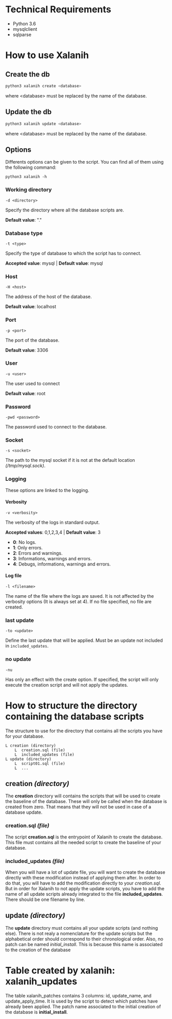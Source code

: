 # Technical Requirements
- Python 3.6
- mysqlclient
- sqlparse

# How to use Xalanih

## Create the db

```Bash
python3 xalanih create <database>
```
where \<database\> must be replaced by the name of the database.

## Update the db

```Bash
python3 xalanih update <database>
```
where \<database\> must be replaced by the name of the database.

## Options

Differents options can be given to the script. You can find all of them using the following command:

```
python3 xalanih -h
```

### Working directory

```
-d <directory>
```

Specify the directory where all the database scripts are.

**Default value**: "."

### Database type

```
-t <type>
```

Specify the type of database to which the script has to connect.

**Accepted value**: mysql | **Default value**: mysql

### Host

```
-H <host>
```

The address of the host of the database.

**Default value**: localhost

### Port

```
-p <port>
```

The port of the database.

**Default value**: 3306

### User

```
-u <user>
```

The user used to connect

**Default value**: root

### Password

```
-pwd <password>
```

The password used to connect to the database.

### Socket

```
-s <socket>
```

The path to the mysql socket if it is not at the default location *(/tmp/mysql.sock)*.

### Logging

These options are linked to the logging.

#### Verbosity

```
-v <verbosity>
```

The verbosity of the logs in standard output.

**Accepted values**: 0,1,2,3,4 | **Default value**: 3

- **0**: No logs.
- **1**: Only errors.
- **2**: Errors and warnings.
- **3**: Informations, warnings and errors.
- **4**: Debugs, informations, warnings and errors.

#### Log file

```
-l <filename>
```

The name of the file where the logs are saved. It is not affected by the verbosity options (It is always set at 4). If no file specified, no file are created.

### last update

```
-to <update>
```

Define the last update that will be applied. Must be an update not included in `included_updates`.

### no update

```
-nu
```

Has only an effect with the create option. If specified, the script will only execute the creation script and will not apply the updates.

# How to structure the directory containing the database scripts

The structure to use for the directory that contains all the scripts you have for your database.

```
L creation (directory)
    L  creation.sql (file)
    L  included_updates (file)
L update (directory)
    L  script01.sql (file)
    L  ...
```

## creation *(directory)*

The **creation** directory will contains the scripts that will be used to create the baseline of the database. These will only be called when the database is created from zero. That means that they will not be used in case of a database update.

### creation.sql *(file)*

The script **creation.sql** is the entrypoint of Xalanih to create the database. This file must contains all the needed script to create the baseline of your database.

### included_updates *(file)*

When you will have a lot of update file, you will want to create the database directly with these modification instead of applying them after. In order to do that, you will have to add the modification directly to your *creation.sql*. But in order for Xalanih to not apply the update scripts, you have to add the name of all update scripts already integrated to the file **included_updates**. There should be one filename by line.

## update *(directory)*

The **update** directory must contains all your update scripts (and nothing else). There is not realy a nomenclature for the update scripts but the alphabetical order should correspond to their chronological order. Also, no patch can be named *initial_install*. This is because this name is associated to the creation of the database

# Table created by xalanih: xalanih_updates

The table xalanih_patches contains 3 columns:
id, update_name, and update_apply_time.
It is used by the script to detect which patches have already been applied. The patch name associated to the initial creation of the database is **initial_install**.
